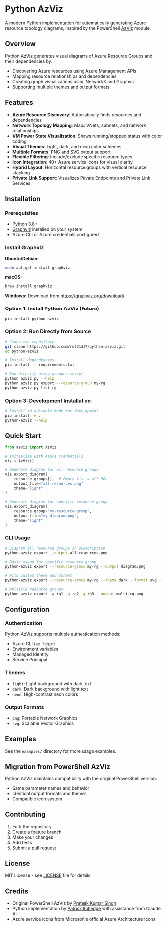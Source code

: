 # Python AzViz

A modern Python implementation for automatically generating Azure resource topology diagrams, inspired by the PowerShell [AzViz](https://github.com/PrateekKumarSingh/AzViz) module.

## Overview

Python AzViz generates visual diagrams of Azure Resource Groups and their dependencies by:
- Discovering Azure resources using Azure Management APIs
- Mapping resource relationships and dependencies  
- Creating graph visualizations using NetworkX and Graphviz
- Supporting multiple themes and output formats

## Features

- **Azure Resource Discovery**: Automatically finds resources and dependencies
- **Network Topology Mapping**: Maps VNets, subnets, and network relationships
- **VM Power State Visualization**: Shows running/stopped status with color coding
- **Visual Themes**: Light, dark, and neon color schemes
- **Multiple Formats**: PNG and SVG output support
- **Flexible Filtering**: Include/exclude specific resource types
- **Icon Integration**: 40+ Azure service icons for visual clarity
- **Hybrid Layout**: Horizontal resource groups with vertical resource stacking
- **Private Link Support**: Visualizes Private Endpoints and Private Link Services

## Installation

### Prerequisites
- Python 3.8+
- [Graphviz](https://graphviz.org/download/) installed on your system
- Azure CLI or Azure credentials configured

### Install Graphviz
**Ubuntu/Debian:**
```bash
sudo apt-get install graphviz
```

**macOS:**
```bash
brew install graphviz
```

**Windows:**
Download from https://graphviz.org/download/

### Option 1: Install Python AzViz (Future)
```bash
pip install python-azviz
```

### Option 2: Run Directly from Source
```bash
# Clone the repository
git clone https://github.com/rut31337/python-azviz.git
cd python-azviz

# Install dependencies
pip install -r requirements.txt

# Run directly using wrapper script
python azviz.py --help
python azviz.py export --resource-group my-rg
python azviz.py list-rg
```

### Option 3: Development Installation
```bash
# Install in editable mode for development
pip install -e .
python-azviz --help
```

## Quick Start

```python
from azviz import AzViz

# Initialize with Azure credentials
viz = AzViz()

# Generate diagram for all resource groups
viz.export_diagram(
    resource_group=[],  # Empty list = all RGs
    output_file="all-resources.png",
    theme="light"
)

# Generate diagram for specific resource group
viz.export_diagram(
    resource_group="my-resource-group",
    output_file="my-diagram.png",
    theme="light"
)
```

### CLI Usage
```bash
# Diagram all resource groups in subscription
python-azviz export --output all-resources.png

# Basic usage for specific resource group
python-azviz export --resource-group my-rg --output diagram.png

# With custom theme and format
python-azviz export --resource-group my-rg --theme dark --format svg --output diagram.svg

# Multiple resource groups
python-azviz export -g rg1 -g rg2 -g rg3 --output multi-rg.png
```

## Configuration

### Authentication
Python AzViz supports multiple authentication methods:
- Azure CLI (`az login`)
- Environment variables
- Managed Identity
- Service Principal

### Themes
- `light`: Light background with dark text
- `dark`: Dark background with light text  
- `neon`: High-contrast neon colors

### Output Formats
- `png`: Portable Network Graphics
- `svg`: Scalable Vector Graphics

## Examples

See the `examples/` directory for more usage examples.

## Migration from PowerShell AzViz

Python AzViz maintains compatibility with the original PowerShell version:
- Same parameter names and behavior
- Identical output formats and themes
- Compatible icon system

## Contributing

1. Fork the repository
2. Create a feature branch
3. Make your changes
4. Add tests
5. Submit a pull request

## License

MIT License - see [LICENSE](LICENSE) file for details.

## Credits

- Original PowerShell AzViz by [Prateek Kumar Singh](https://github.com/PrateekKumarSingh/AzViz)
- Python implementation by [Patrick Rutledge](https://github.com/rut31337) with assistance from Claude AI
- Azure service icons from Microsoft's official Azure Architecture Icons